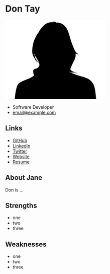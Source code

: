 # Don Tay

![Don Tay Profile](./generic_woman.jpg)

- Software Developer
- email@example.com

## Links

- [GitHub](#)
- [LinkedIn](#)
- [Twitter](#)
- [Website](#)
- [Resume](#)

## About Jane

Don is ...

## Strengths

- one
- two
- three

## Weaknesses

- one
- two
- three

